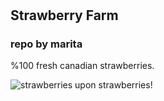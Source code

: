 #
## Strawberry Farm
### repo by marita

%100 fresh canadian strawberries.

![strawberries upon strawberries!](https://images.unsplash.com/photo-1464965911861-746a04b4bca6?q=80&w=1170&auto=format&fit=crop&ixlib=rb-4.0.3&ixid=M3wxMjA3fDB8MHxwaG90by1wYWdlfHx8fGVufDB8fHx8fA%3D%3D)